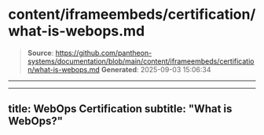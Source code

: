 # content/iframeembeds/certification/what-is-webops.md

> **Source**: https://github.com/pantheon-systems/documentation/blob/main/content/iframeembeds/certification/what-is-webops.md
> **Generated**: 2025-09-03 15:06:34

---

---
title: WebOps Certification
subtitle: "What is WebOps?"
---

<Partial file="certification-guide/what-is-webops.md" />
